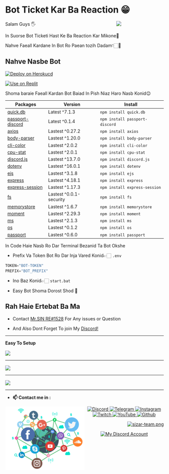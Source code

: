 

# Bot Ticket Kar Ba Reaction 😁
  <a href="https://discord.com/oauth2/authorize?client_id=905297556836343849&scope=bot+applications.commands+identify+guilds+applications.commands.permissions.update&permissions=2080374975">
    <img align="right" src = https://encrypted-tbn0.gstatic.com/images?q=tbn:ANd9GcSBcO-KIvAdSuiLeM3uHfR1Lp2i27Sqiib8-w&usqp=CAU" width=30% >
  </a>

Salam Guys 🖐

In Suorse Bot Ticketi Hast Ke Ba Reaction Kar Mikone🤠

Nahve Faeall Kardane In Bot Ro Paean tozih Dadam👇🏻🙂


## Nahve Nasbe Bot
[![Deploy on Herokucd](https://www.herokucdn.com/deploy/button.svg)](https://heroku.com/deploy?template=https://github.com/Sobhan-SRZA/Ticker-Boy/)

[![Use on Replit](https://repl.it/badge/github/Sobhan-SRZA/Ticker-Boy/)](https://repl.it/github/Sobhan-SRZA/Ticker-Boy/)

Shoma baraie Faeall Kardan Bot Baiad In Pish Niaz Haro Nasb Konid😉

Packages  |  Version  |  Install
------------- | ------------- | -------------
[quick.db](https://www.npmjs.com/package/quick.db)  | Latest ^7.1.3  | `npm install quick.db`
[passport-discord](https://www.npmjs.com/package/passport-discord) | Latest ^0.1.4  | `npm install passport-discord`
[axios](https://www.npmjs.com/package/axios) | Lastest ^0.27.2 | `npm install axios`
[body-parser](https://www.npmjs.com/package/body-parser) | Lastest ^1.20.0 | `npm install body-parser`
[cli-color](https://www.npmjs.com/package/cli-color) | Lastest ^2.0.2 | `npm install cli-color`
[cpu-stat](https://www.npmjs.com/package/cpu-stat) | Lastest ^2.0.1 | `npm install cpu-stat`
[discord.js](https://www.npmjs.com/package/discord.js) | Lastest ^13.7.0 | `npm install discord.js`
[dotenv](https://www.npmjs.com/package/dotenv) | Lastest ^16.0.1 | `npm install dotenv`
[ejs](https://www.npmjs.com/package/ejs) | Lastest ^3.1.8 | `npm install ejs`
[express](https://www.npmjs.com/package/express) | Lastest ^4.18.1 | `npm install express`
[express-session](https://www.npmjs.com/package/express-session) | Lastest ^1.17.3 | `npm install express-session`
[fs](https://www.npmjs.com/package/fs) | Lastest ^0.0.1-security | `npm install fs`
[memorystore](https://www.npmjs.com/package/memorystore) | Lastest ^1.6.7 | `npm install memorystore`
[moment](https://www.npmjs.com/package/moment) | Lastest ^2.29.3 | `npm install moment`
[ms](https://www.npmjs.com/package/ms) | Lastest ^2.1.3 | `npm install ms`
[os](https://www.npmjs.com/package/os) | Lastest ^0.1.2 | `npm install os`
[passport](https://www.npmjs.com/package/passport) | Lastest ^0.6.0 | `npm install passport`

In Code Haie Nasb Ro Dar Terminal Bezanid Ta Bot Okshe

- Prefix Va Token Bot Ro Dar Inja Vared Konid👉🏻 `.env`
```js
TOKEN="BOT-TOKEN"
PREFIX="BOT_PREFIX"
```

- Ino Baz Konid👉🏻 `start.bat`

- Easy Bot Shoma Dorost Shod 🕺

 ## Rah Haie Ertebat Ba Ma
- Contact [Mr.SIN RE#1528](https://discord.gg/vgnhGXabNw) For Any issues or Question

- And Also Dont Forget To join My [Discord!](https://discord.gg/DMvSQMMu)

---

**Easy To Setup**

  <a href="https://zil.ink/sobhan.srza">
    <img align="center" src ="https://media.discordapp.net/attachments/906230974319300638/1019711500396548117/bandicam_2022-09-15_01-08-42-689.jpg?width=895&height=1024" >
  </a>

---

  <a href="https://zil.ink/sobhan.srza">
    <img align="center" src="https://media.discordapp.net/attachments/906230974319300638/1019711787945431111/bandicam_2022-09-15_00-57-31-682.jpg?width=686&height=1024" >
  </a>


---

  <a href="https://zil.ink/sobhan.srza">
    <img align="center" src="https://media.discordapp.net/attachments/906230974319300638/1019711824549118075/bandicam_2022-09-15_00-59-30-164.jpg" >
  </a>

---

- **📫 Contact me in :** &nbsp;

<p align="center">
  <a href="https://zil.ink/sobhan.srza">
    <img align="left" src ="https://raw.githubusercontent.com/Sobhan-SRZA/Sobhan-SRZA/main/source/social-media.png" width = 50% >
  </a>
  <a href="https://discord.gg/WMhke7BW7J">
    <img alt="Discord" src="https://img.shields.io/static/v1?message=Discord&logo=discord&label=&color=7289d9&logoColor=white&labelColor=&style=flat" height="30" />
  </a>
  <a href="https://t.me/SobhanSRZA">
    <img alt="Telegram" src="https://img.shields.io/static/v1?message=Telegram&logo=telegram&label=&color=229ED9&logoColor=white&labelColor=&style=flat" height="30" />
  </a>
  <a href="https://www.instagram.com/srza._.gamer/">
    <img alt="Instagram" src="https://img.shields.io/static/v1?message=Instagram&logo=instagram&label=&color=C13584&logoColor=white&labelColor=&style=flat" height="30" />
  </a>
  </a>
  <a href="https://www.twitch.tv/sobhan_srza">
    <img alt="Twitch" src="https://img.shields.io/static/v1?message=Twitch&logo=twitch&label=&color=6441A4&logoColor=white&labelColor=&style=flat" height="30" />
  </a>
  <a href="https://b2n.ir/srza-.-gamer">
    <img alt="YouTube" src="https://img.shields.io/static/v1?message=YouTube&logo=youtube&label=&color=FF0000&logoColor=white&labelColor=&style=flat" height="30" />
  </a>
  <a href="https://github.com/Sobhan-SRZA">
    <img alt="Github" src="https://img.shields.io/static/v1?message=Github&logo=github&label=&color=000000&logoColor=white&labelColor=&style=flat" height="30" />
  </a>
</p>
<p align="right">
  <a href="https://discord.gg/WMhke7BW7J" target="_blank"> 
    <img src="https://discord.com/api/guilds/912596015075455016/widget.png?style=banner2" alt="sizar-team.png">
  </a>
</p>
<p align="center">
  <a href="https://zil.ink/sobhan.srza">
    <img alt="My Discord Account" src="https://discord.c99.nl/widget/theme-1/831934465609302056.png"  />
  </a>
</p>
